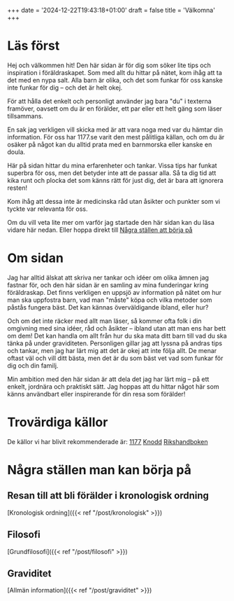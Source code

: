 +++
date = '2024-12-22T19:43:18+01:00'
draft = false
title = 'Välkomna'
+++

# Läs först
Hej och välkommen hit! Den här sidan är för dig som söker lite tips och inspiration i föräldraskapet. Som med allt du hittar på nätet, kom ihåg att ta det med en nypa salt. Alla barn är olika, och det som funkar för oss kanske inte funkar för dig – och det är helt okej.

För att hålla det enkelt och personligt använder jag bara "du" i texterna framöver, oavsett om du är en förälder, ett par eller ett helt gäng som läser tillsammans.

En sak jag verkligen vill skicka med är att vara noga med var du hämtar din information. För oss har 1177.se varit den mest pålitliga källan, och om du är osäker på något kan du alltid prata med en barnmorska eller kanske en doula.

Här på sidan hittar du mina erfarenheter och tankar. Vissa tips har funkat superbra för oss, men det betyder inte att de passar alla. Så ta dig tid att kika runt och plocka det som känns rätt för just dig, det är bara att ignorera resten!

Kom ihåg att dessa inte är medicinska råd utan åsikter och punkter som vi tyckte var relevanta för oss.

Om du vill veta lite mer om varför jag startade den här sidan kan du läsa vidare här nedan. Eller hoppa direkt till [Några ställen att börja på](#några-ställen-man-kan-börja-på)

# Om sidan
Jag har alltid älskat att skriva ner tankar och idéer om olika ämnen jag fastnar för, och den här sidan är en samling av mina funderingar kring föräldraskap. Det finns verkligen en uppsjö av information på nätet om hur man ska uppfostra barn, vad man "måste" köpa och vilka metoder som påstås fungera bäst. Det kan kännas överväldigande ibland, eller hur?

Och om det inte räcker med allt man läser, så kommer ofta folk i din omgivning med sina idéer, råd och åsikter – ibland utan att man ens har bett om dem! Det kan handla om allt från hur du ska mata ditt barn till vad du ska tänka på under graviditeten. Personligen gillar jag att lyssna på andras tips och tankar, men jag har lärt mig att det är okej att inte följa allt. De menar oftast väl och vill ditt bästa, men det är du som bäst vet vad som funkar för dig och din familj.

Min ambition med den här sidan är att dela det jag har lärt mig – på ett enkelt, jordnära och praktiskt sätt. Jag hoppas att du hittar något här som känns användbart eller inspirerande för din resa som förälder!

# Trovärdiga källor
De källor vi har blivit rekommenderade är:
[1177](https://www.1177.se/Vastra-Gotaland/barn--gravid/graviditet/)
[Knodd](https://www.knodd.se/)
[Rikshandboken](https://www.rikshandboken-bhv.se/)

# Några ställen man kan börja på
## Resan till att bli förälder i kronologisk ordning
[Kronologisk ordning]({{< ref "/post/kronologisk" >}})

## Filosofi
[Grundfilosofi]({{< ref "/post/filosofi" >}})

## Graviditet
[Allmän information]({{< ref "/post/graviditet" >}})